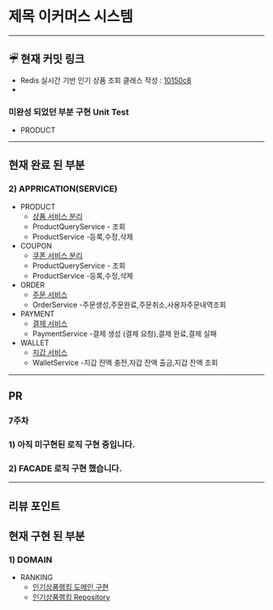 <!--
  이커머스 시스템 설계 
-->
# 제목 이커머스 시스템
<!--
  (Optional: 참고 자료가 없는 작업 - 단순 버그 픽스 등 의 경우엔 해당 란을 제거해주세요 !)
  작업에 대한 참고자료(PR, 피그마, 슬랙 등)가 있는 경우 링크를 참고 자료에 같이 추가해주세요.
  히스토리나 정책, 특정 기술 등에 대한 이해가 필요한 작업일 때 참고자료가 있다면 리뷰어에게 큰 도움이 됩니다!
-->
-----------------------------------------------------------------
## ☔︎ 현재 커밋 링크 
* Redis 실시간 기반 인기 상품 조회 클래스 작성 : [10150c8](https://github.com/JuSuIn/hhplusweek2/commit/10150c820f6fdbcab68e4a0a2f2bd1e0ea16bbe6)
* 


### 미완성 되었던 부분 구현 Unit Test
* PRODUCT

-----------------------------------------------------------------
## 현재 완료 된 부분


### 2) APPRICATION(SERVICE)
* PRODUCT
  * [상품 서비스 분리](https://github.com/JuSuIn/hhplusweek2/tree/WEEK5-1/server-java/src/main/java/com/example/ecommerce/application/catalog)
  * ProductQueryService - 조회
  * ProductService -등록,수정,삭제
* COUPON
  * [쿠폰 서비스 분리](https://github.com/JuSuIn/hhplusweek2/tree/WEEK5-1/server-java/src/main/java/com/example/ecommerce/application/coupon)
  * ProductQueryService - 조회
  * ProductService -등록,수정,삭제
* ORDER
  * [주문 서비스](https://github.com/JuSuIn/hhplusweek2/tree/WEEK5-1/server-java/src/main/java/com/example/ecommerce/application/order)
  * OrderService -주문생성,주문완료,주문취소,사용자주문내역조회
* PAYMENT
  * [결제 서비스](https://github.com/JuSuIn/hhplusweek2/tree/WEEK5-1/server-java/src/main/java/com/example/ecommerce/application/payment)
  * PaymentService -결제 생성 (결제 요청),결제 완료,결제 실패
* WALLET
  * [지갑 서비스](https://github.com/JuSuIn/hhplusweek2/tree/WEEK5-1/server-java/src/main/java/com/example/ecommerce/application/wallet)
  * WalletService -지갑 잔액 충전,자갑 잔액 출금,지갑 잔액 조회

-----------------------------------------------------------------

## PR
### 7주차
### 1) 아직 미구현된 로직 구현 중입니다.
### 2) FACADE 로직 구현 했습니다.

-----------------------------------------------------------------

## 리뷰 포인트
## 현재 구현 된 부분

### 1) DOMAIN
* RANKING
  * [인기상품랭킹 도메인 구현](https://github.com/JuSuIn/hhplusweek2/tree/WEEK6-1/server-java/src/main/java/com/example/ecommerce/domain/ranking)
  * [인기상품랭킹 Repository](https://github.com/JuSuIn/hhplusweek2/tree/WEEK6-1/server-java/src/main/java/com/example/ecommerce/domain/ranking)

